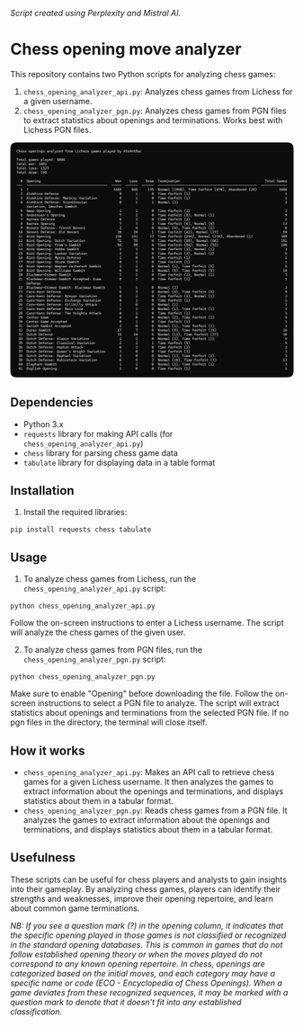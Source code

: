 *Script created using Perplexity and Mistral AI.*


# Chess opening move analyzer

This repository contains two Python scripts for analyzing chess games:

1. `chess_opening_analyzer_api.py`: Analyzes chess games from Lichess for a given username.
2. `chess_opening_analyzer_pgn.py`: Analyzes chess games from PGN files to extract statistics about openings and terminations. Works best with Lichess PGN files.

![alt text](image.png)

## Dependencies

- Python 3.x
- `requests` library for making API calls (for `chess_opening_analyzer_api.py`)
- `chess` library for parsing chess game data
- `tabulate` library for displaying data in a table format

## Installation

1. Install the required libraries:

```
pip install requests chess tabulate
```

## Usage

1. To analyze chess games from Lichess, run the `chess_opening_analyzer_api.py` script:

```
python chess_opening_analyzer_api.py
```

Follow the on-screen instructions to enter a Lichess username. The script will analyze the chess games of the given user.

2. To analyze chess games from PGN files, run the `chess_opening_analyzer_pgn.py` script:

```
python chess_opening_analyzer_pgn.py
```

Make sure to enable "Opening" before downloading the file. Follow the on-screen instructions to select a PGN file to analyze. The script will extract statistics about openings and terminations from the selected PGN file. If no pgn files in the directory, the terminal will close itself.

## How it works

- `chess_opening_analyzer_api.py`: Makes an API call to retrieve chess games for a given Lichess username. It then analyzes the games to extract information about the openings and terminations, and displays statistics about them in a tabular format.
- `chess_opening_analyzer_pgn.py`: Reads chess games from a PGN file. It analyzes the games to extract information about the openings and terminations, and displays statistics about them in a tabular format.

## Usefulness

These scripts can be useful for chess players and analysts to gain insights into their gameplay. By analyzing chess games, players can identify their strengths and weaknesses, improve their opening repertoire, and learn about common game terminations.

*NB: If you see a question mark (?) in the opening column, it indicates that the specific opening played in those games is not classified or recognized in the standard opening databases. This is common in games that do not follow established opening theory or when the moves played do not correspond to any known opening repertoire. In chess, openings are categorized based on the initial moves, and each category may have a specific name or code (ECO - Encyclopedia of Chess Openings). When a game deviates from these recognized sequences, it may be marked with a question mark to denote that it doesn't fit into any established classification.*